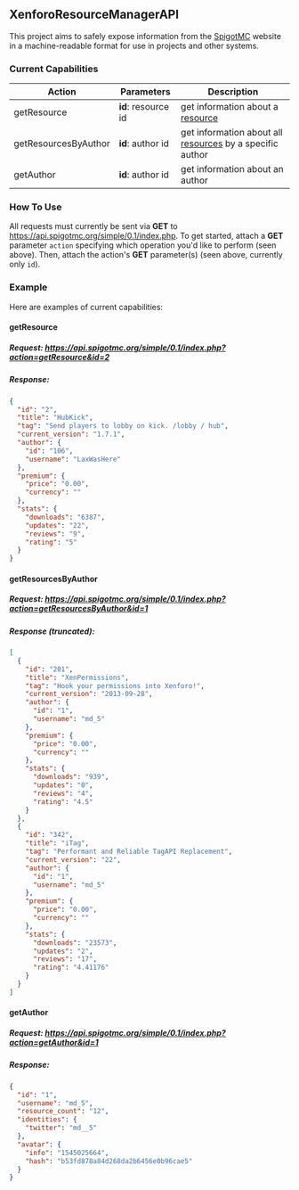 ## XenforoResourceManagerAPI
This project aims to safely expose information from the [SpigotMC](https://spigotmc.org) website in a machine-readable format for use in projects and other systems.

### Current Capabilities
| Action               | Parameters          | Description                                                                                     |
|----------------------|---------------------|-------------------------------------------------------------------------------------------------|
| getResource          | **id**: resource id | get information about a [resource](https://www.spigotmc.org/resources/)                         |
| getResourcesByAuthor | **id**: author id   | get information about all [resources](https://www.spigotmc.org/resources/) by a specific author |
| getAuthor            | **id**: author id   | get information about an author    

### How To Use
All requests must currently be sent via **GET** to https://api.spigotmc.org/simple/0.1/index.php. To get started, attach a **GET** parameter `action` specifying which operation you'd like to perform (seen above). Then, attach the action's **GET** parameter(s) (seen above, currently only `id`).

### Example
Here are examples of current capabilities:

#### getResource
##### Request: https://api.spigotmc.org/simple/0.1/index.php?action=getResource&id=2
##### Response:
```json
{
  "id": "2",
  "title": "HubKick",
  "tag": "Send players to lobby on kick. /lobby / hub",
  "current_version": "1.7.1",
  "author": {
    "id": "106",
    "username": "LaxWasHere"
  },
  "premium": {
    "price": "0.00",
    "currency": ""
  },
  "stats": {
    "downloads": "6387",
    "updates": "22",
    "reviews": "9",
    "rating": "5"
  }
}
```

#### getResourcesByAuthor
##### Request: https://api.spigotmc.org/simple/0.1/index.php?action=getResourcesByAuthor&id=1
##### Response (truncated):
```json
[
  {
    "id": "201",
    "title": "XenPermissions",
    "tag": "Hook your permissions into Xenforo!",
    "current_version": "2013-09-28",
    "author": {
      "id": "1",
      "username": "md_5"
    },
    "premium": {
      "price": "0.00",
      "currency": ""
    },
    "stats": {
      "downloads": "939",
      "updates": "0",
      "reviews": "4",
      "rating": "4.5"
    }
  },
  {
    "id": "342",
    "title": "iTag",
    "tag": "Performant and Reliable TagAPI Replacement",
    "current_version": "22",
    "author": {
      "id": "1",
      "username": "md_5"
    },
    "premium": {
      "price": "0.00",
      "currency": ""
    },
    "stats": {
      "downloads": "23573",
      "updates": "2",
      "reviews": "17",
      "rating": "4.41176"
    }
  }
]
```

#### getAuthor
##### Request: https://api.spigotmc.org/simple/0.1/index.php?action=getAuthor&id=1
##### Response:
```json
{
  "id": "1",
  "username": "md_5",
  "resource_count": "12",
  "identities": {
    "twitter": "md__5"
  },
  "avatar": {
    "info": "1545025664",
    "hash": "b53fd878a84d268da2b6456e0b96cae5"
  }
}
```